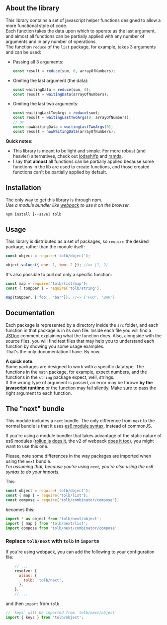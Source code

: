 ## About the library
This library contains a set of javascript helper functions designed to allow a
more functional style of code.  
Each function takes the data upon which to operate as the last argument, and almost
all functions can be partially applied with any number of arguments and in any
number of operations.  
The function `reduce` of the `list` package, for example, takes 3 arguments and
can be used:
* Passing all 3 arguments:
  ```javascript
  const result = reduce(sum, 0, arrayOfNumbers);
  ```

* Omiting the last argument (the data):
  ```javascript
  const waitingData = reduce(sum, 0);
  const result = waitingData(arrayOfNumbers);
  ```

* Omiting the last two arguments:
  ```javascript
  const waitingLastTwoArgs = reduce(sum);
  const result = waitingLastTwoArgs(0, arrayOfNumbers);
  // or
  const nowWaitingData = waitingLastTwoArgs(0);
  const result = nowWaitingData(arrayOfNumbers);
  ```

**Quick notes**:
* This library is meant to be light and simple. For more robust (and heavier)
alternatives, check out [lodash/fp](https://github.com/lodash/lodash/wiki/FP-Guide)
and [ramda](http://ramdajs.com/). 
* I say that **almost** all functions can be partially applied because some functions
in the lib are used to create functions, and those created functions can't be
partially applied by default.

## Installation
The only way to get this library is through npm.  
*Use a module bundler like [webpack](https://webpack.github.io/) to use it on the browser.*
```
npm install [--save] tolb
```

## Usage
This library is distributed as a set of packages, so `require` the desired package,
rather than the module itself:
```javascript
const object = require('tolb/object');

object.values({ one: 1, two: 2 }); //=> [1, 2]
```

It's also possible to pull out only a specific function:
```javascript
const map = require('tolb/list/map');
const { toUpper } = require('tolb/string');

map(toUpper, ['foo', 'bar']); //=> ['FOO', 'BAR']
```

## Documentation
Each package is represented by a directory inside the `src` folder, and each function
in that package is in its own file. Inside each file you will find a
[JSDoc](http://usejsdoc.org/) comment explaining what the function does. Also,
alongside with the source files, you will find test files that may help you to
understand each function by showing you some usage examples.  
That's the only documentation I have. By now...

**A quick note**.  
Some packages are designed to work with a specific datatype. The functions in
the `math` package, for example, expect numbers, and the functions in the `string`
package expect, well, strings.  
If the wrong type of argument is passed, an error
may be thrown **by the javascript runtime**.or the function may fail silently.
Make sure to pass the right argument to each function.

## The "next" bundle
This module includes a `next` bundle. The only difference from `next` to the normal
bundle is that it uses [es6 module syntax](http://exploringjs.com/es6/ch_modules.html),
instead of commonJS.

If you're using a module bundler that takes advantage of the static nature of es6
modules ([rollup.js](http://rollupjs.org/)
[does it](https://blog.mariusschulz.com/2016/06/12/bundling-and-tree-shaking-with-rollup-and-ecmascript-2015-modules),
the v2 of webpack [does it too](http://www.2ality.com/2015/12/webpack-tree-shaking.html)),
you might want to use this one. 

Please, note some differences in the way packages are imported when using the
`next` bundle.  
*I'm assuming that, because you're using `next`, you're also using the es6 syntax to
do your imports.*  

This:
```javascript
const object = require('tolb/object');
const { map } = require('tolb/list');
const compose = require('tolb/combinator/compose');
```
becomes this:
```javascript
import * as object from 'tolb/next/object';
import { map } from 'tolb/next/list';
import compose from 'tolb/next/combinator/compose';
```

### Replace `tolb/next` with `tolb` in `import`s
If you're using webpack, you can add the following to your configuration file:
```javascript
    // ...
    resolve: {
      alias: {
        tolb: 'tolb/next',
      },
    },
    // ...
```
and then `import` from `tolb`
```javascript
// `keys` will be imported from `tolb/next/object` 
import { keys } from 'tolb/object';
```
